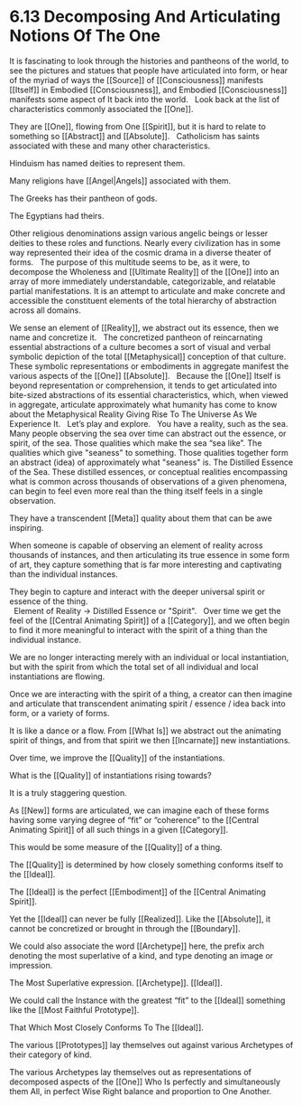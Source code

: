 # 6.13 Decomposing And Articulating Notions Of The One

It is fascinating to look through the histories and pantheons of the world, to see the pictures and statues that people have articulated into form, or hear of the myriad of ways the [[Source]] of [[Consciousness]] manifests [[Itself]] in Embodied [[Consciousness]], and Embodied [[Consciousness]] manifests some aspect of It back into the world. 
 
Look back at the list of characteristics commonly associated the [[One]]. 

They are [[One]], flowing from One [[Spirit]], but it is hard to relate to something so [[Abstract]] and [[Absolute]]. 
 
Catholicism has saints associated with these and many other characteristics. 

Hinduism has named deities to represent them. 

Many religions have [[Angel|Angels]] associated with them. 

The Greeks has their pantheon of gods. 

The Egyptians had theirs. 

Other religious denominations assign various angelic beings or lesser deities to these roles and functions. Nearly every civilization has in some way represented their idea of the cosmic drama in a diverse theater of forms. 
 
The purpose of this multitude seems to be, as it were, to decompose the Wholeness and [[Ultimate Reality]] of the [[One]] into an array of more immediately understandable, categorizable, and relatable partial manifestations. It is an attempt to articulate and make concrete and accessible the constituent elements of the total hierarchy of abstraction across all domains.  

We sense an element of [[Reality]], we abstract out its essence, then we name and concretize it. 
 
The concretized pantheon of reincarnating essential abstractions of a culture becomes a sort of visual and verbal symbolic depiction of the total [[Metaphysical]] conception of that culture. These symbolic representations or embodiments in aggregate manifest the various aspects of the [[One]] [[Absolute]].
 
Because the [[One]] Itself is beyond representation or comprehension, it tends to get articulated into bite-sized abstractions of its essential characteristics, which, when viewed in aggregate, articulate approximately what humanity has come to know about the Metaphysical Reality Giving Rise To The Universe As We Experience It. 
 
Let’s play and explore. 
 
You have a reality, such as the sea. Many people observing the sea over time can abstract out the essence, or spirit, of the sea. Those qualities which make the sea “sea like”. The qualities which give "seaness" to something. Those qualities together form an abstract (idea) of approximately what "seaness" is. The Distilled Essence of the Sea. These distilled essences, or conceptual realities encompassing what is common across thousands of observations of a given phenomena, can begin to feel even more real than the thing itself feels in a single observation. 

They have a transcendent [[Meta]] quality about them that can be awe inspiring. 

When someone is capable of observing an element of reality across thousands of instances, and then articulating its true essence in some form of art, they capture something that is far more interesting and captivating than the individual instances. 

They begin to capture and interact with the deeper universal spirit or essence of the thing.  
 
Element of Reality -> Distilled Essence or "Spirit".
 
Over time we get the feel of the [[Central Animating Spirit]] of a [[Category]], and we often begin to find it more meaningful to interact with the spirit of a thing than the individual instance.  

We are no longer interacting merely with an individual or local instantiation, but with the spirit from which the total set of all individual and local instantiations are flowing. 

Once we are interacting with the spirit of a thing, a creator can then imagine and articulate that transcendent animating spirit / essence / idea back into form, or a variety of forms. 

It is like a dance or a flow. From [[What Is]] we abstract out the animating spirit of things, and from that spirit we then [[Incarnate]] new instantiations. 

Over time, we improve the [[Quality]] of the instantiations. 

What is the [[Quality]] of instantiations rising towards? 

It is a truly staggering question. 

As [[New]] forms are articulated, we can imagine each of these forms having some varying degree of “fit” or “coherence” to the [[Central Animating Spirit]] of all such things in a given [[Category]]. 

This would be some measure of the [[Quality]] of a thing. 

The [[Quality]] is determined by how closely something conforms itself to the [[Ideal]]. 

The [[Ideal]] is the perfect [[Embodiment]] of the [[Central Animating Spirit]]. 

Yet the [[Ideal]] can never be fully [[Realized]]. Like the [[Absolute]], it cannot be concretized or brought in through the [[Boundary]].

We could also associate the word [[Archetype]] here, the prefix arch denoting the most superlative of a kind, and type denoting an image or impression.  

The Most Superlative expression. [[Archetype]]. [[Ideal]]. 

We could call the Instance with the greatest “fit” to the [[Ideal]] something like the [[Most Faithful Prototype]]. 

That Which Most Closely Conforms To The [[Ideal]]. 

The various [[Prototypes]] lay themselves out against various Archetypes of their category of kind.

The various Archetypes lay themselves out as representations of decomposed aspects of the [[One]] Who Is perfectly and simultaneously them All, in perfect Wise Right balance and proportion to One Another. 


